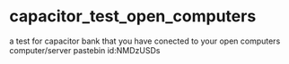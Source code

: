 # capacitor_test_open_computers
a test for capacitor bank that you have conected to your open computers computer/server
pastebin id:NMDzUSDs
